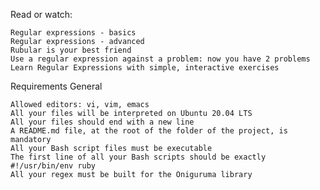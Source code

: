 Read or watch:

    Regular expressions - basics
    Regular expressions - advanced
    Rubular is your best friend
    Use a regular expression against a problem: now you have 2 problems
    Learn Regular Expressions with simple, interactive exercises

Requirements
General

    Allowed editors: vi, vim, emacs
    All your files will be interpreted on Ubuntu 20.04 LTS
    All your files should end with a new line
    A README.md file, at the root of the folder of the project, is mandatory
    All your Bash script files must be executable
    The first line of all your Bash scripts should be exactly #!/usr/bin/env ruby
    All your regex must be built for the Oniguruma library

